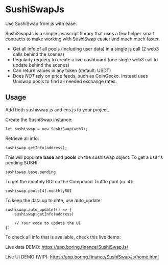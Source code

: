 # SushiSwapJs
Use SushiSwap from js with ease.

SushiSwapJs is a simple javascript library that uses a few helper smart contracts to make working with SushiSwap easier and much much faster.

- Get all info of all pools (including user data) in a single js call (2 web3 calls behind the scenes)
- Regularly requery to create a live dashboard (one single web3 call to update behind the scenes)
- Can return values in any token (default: USDT)
- Does *NOT* rely on price feeds, such as CoinGecko. Instead uses Uniswap pools to find all needed exchange rates.

## Usage
Add both sushiswap.js and ens.js to your project.

Create the SushiSwap instance:

    let sushiswap = new SushiSwap(web3);

Retrieve all info:

    sushiswap.getInfo(address);

This will populate **base** and **pools** on the sushiswap object. To get a user's pending SUSHI:

    sushiswap.base.pending

To get the monthly ROI on the Compound Truffle pool (nr. 4):

    sushiswap.pools[4].monthlyROI

To keep the data up to date, use auto_update:

    sushiswap.auto_update(() => {
        sushiswap.getInfo(address)

        // Your code to update the UI
    })

To check all info that is available, check this live demo:

Live data DEMO: https://app.boring.finance/SushiSwapJs/

Live UI DEMO (WIP): https://app.boring.finance/SushiSwapJs/home.html